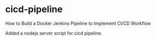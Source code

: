 # cicd-pipeline
How to Build a Docker Jenkins Pipeline to Implement CI/CD Workflow

Added a nodejs server script for cicd pipeline.

